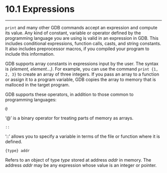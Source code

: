 # 10.1 Expressions

----

``print`` and many other GDB commands accept an expression and compute its value. Any kind of constant, variable or operator defined by the programming language you are using is valid in an expression in GDB. This includes conditional expressions, function calls, casts, and string constants. It also includes preprocessor macros, if you compiled your program to include this information.

GDB supports array constants in expressions input by the user. The syntax is _{element, element...}_. For example, you can use the command ``print {1, 2, 3}`` to create an array of three integers. If you pass an array to a function or assign it to a program variable, GDB copies the array to memory that is malloced in the target program.

GDB supports these operators, in addition to those common to programming languages:

```
@
```
‘@’ is a binary operator for treating parts of memory as arrays.

```
::
```
‘::’ allows you to specify a variable in terms of the file or function where it is defined.

```
{type} addr
```
Refers to an object of type _type_ stored at address _addr_ in memory. The address _addr_ may be any expression whose value is an integer or pointer.

